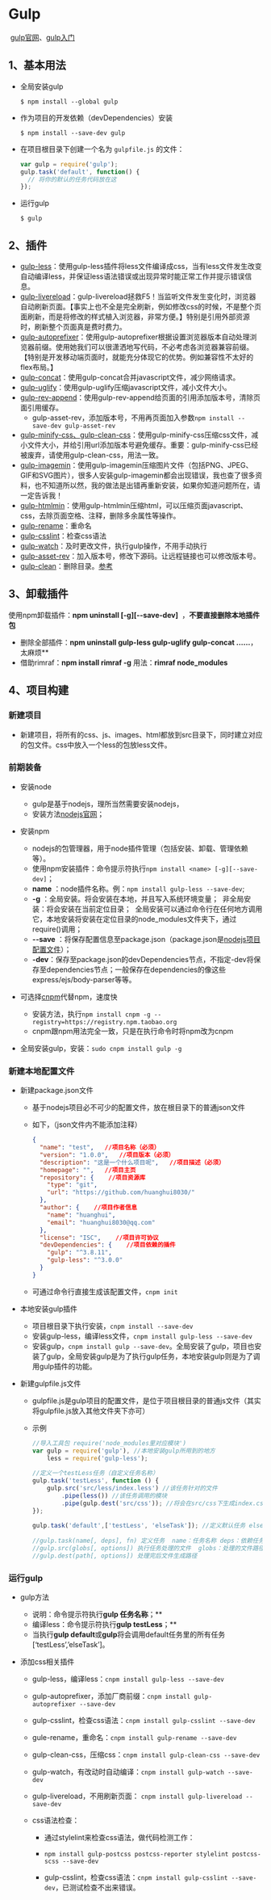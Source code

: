 # Gulp

​	[gulp官网](http://www.gulpjs.com.cn/docs/getting-started/)、[gulp入门](http://www.ydcss.com/archives/18)

## 1、基本用法

- 全局安装gulp

  ```
  $ npm install --global gulp
  ```

- 作为项目的开发依赖（devDependencies）安装

  ```
  $ npm install --save-dev gulp
  ```

- 在项目根目录下创建一个名为 `gulpfile.js` 的文件：

  ```js
  var gulp = require('gulp');
  gulp.task('default', function() {
    // 将你的默认的任务代码放在这
  });
  ```

- 运行gulp

  ```
  $ gulp
  ```

## 2、插件

- [gulp-less](http://www.ydcss.com/archives/34)：使用gulp-less插件将less文件编译成css，当有less文件发生改变自动编译less，并保证less语法错误或出现异常时能正常工作并提示错误信息。
- [gulp-livereload](http://www.ydcss.com/archives/702)：gulp-livereload拯救F5！当监听文件发生变化时，浏览器自动刷新页面。【事实上也不全是完全刷新，例如修改css的时候，不是整个页面刷新，而是将修改的样式植入浏览器，非常方便。】特别是引用外部资源时，刷新整个页面真是费时费力。
- [gulp-autoprefixer](http://www.ydcss.com/archives/94)：使用gulp-autoprefixer根据设置浏览器版本自动处理浏览器前缀。使用她我们可以很潇洒地写代码，不必考虑各浏览器兼容前缀。【特别是开发移动端页面时，就能充分体现它的优势。例如兼容性不太好的flex布局。】
- [gulp-concat](http://www.ydcss.com/archives/83)：使用gulp-concat合并javascript文件，减少网络请求。
- [gulp-uglify](http://www.ydcss.com/archives/54)：使用gulp-uglify压缩javascript文件，减小文件大小。
- [gulp-rev-append](http://www.ydcss.com/archives/49)：使用gulp-rev-append给页面的引用添加版本号，清除页面引用缓存。
  - gulp-asset-rev，添加版本号，不用再页面加入参数`npm install --save-dev gulp-asset-rev`
- [gulp-minify-css、gulp-clean-css](http://www.ydcss.com/archives/41)：使用gulp-minify-css压缩css文件，减小文件大小，并给引用url添加版本号避免缓存。重要：gulp-minify-css已经被废弃，请使用gulp-clean-css，用法一致。
- [gulp-imagemin](http://www.ydcss.com/archives/26)：使用gulp-imagemin压缩图片文件（包括PNG、JPEG、GIF和SVG图片），很多人安装gulp-imagemin都会出现错误，我也查了很多资料，也不知道所以然，我的做法是出错再重新安装，如果你知道问题所在，请一定告诉我！
- [gulp-htmlmin](http://www.ydcss.com/archives/20)：使用gulp-htmlmin压缩html，可以压缩页面javascript、css，去除页面空格、注释，删除多余属性等操作。
- [gulp-rename](https://github.com/hparra/gulp-rename)：重命名
- [gulp-csslint](https://github.com/lazd/gulp-csslint)：检查css语法
- [gulp-watch](https://github.com/floatdrop/gulp-watch)：及时更改文件，执行gulp操作，不用手动执行
- [gulp-asset-rev](https://www.npmjs.com/package/gulp-asset-rev)：加入版本号，修改下源码。让远程链接也可以修改版本号。
- [gulp-clean](https://www.npmjs.com/package/gulp-clean)：删除目录。[参考](http://www.cnblogs.com/1wen/p/4586198.html)


## 3、卸载插件

使用npm卸载插件：**npm uninstall <name> [-g][--save-dev]**  ，**不要直接删除本地插件包**

- 删除全部插件：**npm uninstall gulp-less gulp-uglify gulp-concat ……**，太麻烦**
- 借助rimraf：**npm install rimraf -g** 用法：**rimraf node_modules**


## 4、项目构建

### 新建项目

- 新建项目，将所有的css、js、images、html都放到src目录下，同时建立对应的包文件。css中放入一个less的包放less文件。 


### 前期装备

- 安装node

  - gulp是基于nodejs，理所当然需要安装nodejs，
  - 安装方法[nodejs官网](http://nodejs.org/)；
- 安装npm

  - nodejs的包管理器，用于node插件管理（包括安装、卸载、管理依赖等）。
  - 使用npm安装插件：命令提示符执行``npm install <name> [-g][--save-dev]``；
  - **name** ：node插件名称。例：```npm install gulp-less --save-dev```;
  - **-g** ：全局安装。将会安装在本地，并且写入系统环境变量；  非全局安装：将会安装在当前定位目录；  全局安装可以通过命令行在任何地方调用它，本地安装将安装在定位目录的node_modules文件夹下，通过require()调用；
  - **--save** ：将保存配置信息至package.json（package.json是[nodejs项目配置文件](http://www.ydcss.com/archives/18#lesson6)）；
  - **-dev**：保存至package.json的devDependencies节点，不指定-dev将保存至dependencies节点；一般保存在dependencies的像这些express/ejs/body-parser等等。 
- 可选择[cnpm]([http://npm.taobao.org](http://npm.taobao.org/))代替npm，速度快

  - 安装方法，执行```npm install cnpm -g --registry=https://registry.npm.taobao.org```
  - cnpm跟npm用法完全一致，只是在执行命令时将npm改为cnpm
- 全局安装gulp，安装：```sudo cnpm install gulp -g```


### 新建本地配置文件

- 新建package.json文件

  - 基于nodejs项目必不可少的配置文件，放在根目录下的普通json文件

  - 如下，（json文件内不能添加注释）

    ```json
    {
      "name": "test",   //项目名称（必须）
      "version": "1.0.0",   //项目版本（必须）
      "description": "这是一个什么项目呢",   //项目描述（必须）
      "homepage": "",   //项目主页
      "repository": {    //项目资源库
        "type": "git",
        "url": "https://github.com/huanghui8030/"
      },
      "author": {    //项目作者信息
        "name": "huanghui",
        "email": "huanghui8030@qq.com"
      },
      "license": "ISC",    //项目许可协议
      "devDependencies": {    //项目依赖的插件
        "gulp": "^3.8.11",
        "gulp-less": "^3.0.0"
      }
    }
    ```

  - 可通过命令行直接生成该配置文件，```cnpm init```

- 本地安装gulp插件

  - 项目根目录下执行安装，```cnpm install --save-dev```
  - 安装gulp-less，编译less文件，```cnpm install gulp-less --save-dev```
  - 安装gulp，```cnpm install gulp --save-dev```。全局安装了gulp，项目也安装了gulp，全局安装gulp是为了执行gulp任务，本地安装gulp则是为了调用gulp插件的功能。


- 新建gulpfile.js文件

  - gulpfile.js是gulp项目的配置文件，是位于项目根目录的普通js文件（其实将gulpfile.js放入其他文件夹下亦可）

  - 示例

    ```js
    //导入工具包 require('node_modules里对应模块')
    var gulp = require('gulp'), //本地安装gulp所用到的地方
        less = require('gulp-less');
     
    //定义一个testLess任务（自定义任务名称）
    gulp.task('testLess', function () {
        gulp.src('src/less/index.less') //该任务针对的文件
            .pipe(less()) //该任务调用的模块
            .pipe(gulp.dest('src/css')); //将会在src/css下生成index.css
    });
     
    gulp.task('default',['testLess', 'elseTask']); //定义默认任务 elseTask为其他任务，该示例没有定义elseTask任务
     
    //gulp.task(name[, deps], fn) 定义任务  name：任务名称 deps：依赖任务名称 fn：回调函数
    //gulp.src(globs[, options]) 执行任务处理的文件  globs：处理的文件路径(字符串或者字符串数组) 
    //gulp.dest(path[, options]) 处理完后文件生成路径
    ```


### 运行gulp
- gulp方法

  - 说明：命令提示符执行**gulp 任务名称**；**
  - 编译less：命令提示符执行**gulp testLess**；**
  - 当执行**gulp default**或**gulp**将会调用default任务里的所有任务[‘testLess’,’elseTask’]。

- 添加css相关插件

  - gulp-less，编译less：`cnpm install gulp-less --save-dev`

  - gulp-autoprefixer，添加厂商前缀：`cnpm install gulp-autoprefixer --save-dev`

  - gulp-csslint，检查css语法：`cnpm install gulp-csslint --save-dev`

  - gule-rename，重命名：`cnpm install gulp-rename --save-dev`

  - gulp-clean-css，压缩css：`cnpm install gulp-clean-css --save-dev`

  - gulp-watch，有改动时自动编译：`cnpm install gulp-watch --save-dev`

  - gulp-livereload，不用刷新页面： `cnpm install gulp-livereload --save-dev`

  - css语法检查：

    - 通过stylelint来检查css语法，做代码检测工作：

    - ```
      npm install gulp-postcss postcss-reporter stylelint postcss-scss --save-dev
      ```

    - gulp-csslint，检查css语法：`cnpm install gulp-csslint --save-dev`，已测试检查不出来错误。

